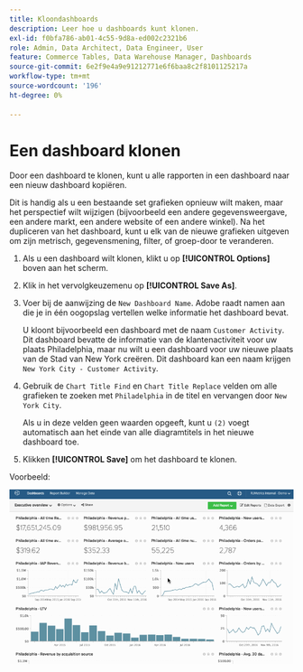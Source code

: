 ```yaml
---
title: Kloondashboards
description: Leer hoe u dashboards kunt klonen.
exl-id: f0bfa786-ab01-4c55-9d8a-ed002c2321b6
role: Admin, Data Architect, Data Engineer, User
feature: Commerce Tables, Data Warehouse Manager, Dashboards
source-git-commit: 6e2f9e4a9e91212771e6f6baa8c2f8101125217a
workflow-type: tm+mt
source-wordcount: '196'
ht-degree: 0%

---
```


# Een dashboard klonen

Door een dashboard te klonen, kunt u alle rapporten in een dashboard naar een nieuw dashboard kopiëren.

Dit is handig als u een bestaande set grafieken opnieuw wilt maken, maar het perspectief wilt wijzigen (bijvoorbeeld een andere gegevensweergave, een andere markt, een andere website of een andere winkel). Na het dupliceren van het dashboard, kunt u elk van de nieuwe grafieken uitgeven om zijn metrisch, gegevensmening, filter, of groep-door te veranderen.

1. Als u een dashboard wilt klonen, klikt u op **[!UICONTROL Options]** boven aan het scherm.

1. Klik in het vervolgkeuzemenu op **[!UICONTROL Save As]**.

1. Voer bij de aanwijzing de `New Dashboard Name`. Adobe raadt namen aan die je in één oogopslag vertellen welke informatie het dashboard bevat.

   U kloont bijvoorbeeld een dashboard met de naam `Customer Activity`. Dit dashboard bevatte de informatie van de klantenactiviteit voor uw plaats Philadelphia, maar nu wilt u een dashboard voor uw nieuwe plaats van de Stad van New York creëren. Dit dashboard kan een naam krijgen `New York City - Customer Activity`.

1. Gebruik de `Chart Title Find` en `Chart Title Replace` velden om alle grafieken te zoeken met `Philadelphia` in de titel en vervangen door `New York City`.

   Als u in deze velden geen waarden opgeeft, kunt u `(2)` voegt automatisch aan het einde van alle diagramtitels in het nieuwe dashboard toe.

1. Klikken **[!UICONTROL Save]** om het dashboard te klonen.

Voorbeeld:

![klonen, dashboard](../../assets/datgif.gif)
